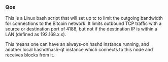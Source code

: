 ### Qos ###

This is a Linux bash script that will set up tc to limit the outgoing bandwidth for connections to the Bitcoin network. It limits outbound TCP traffic with a source or destination port of 4188, but not if the destination IP is within a LAN (defined as 192.168.x.x).

This means one can have an always-on hashd instance running, and another local hashd/hash-qt instance which connects to this node and receives blocks from it.
